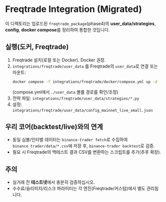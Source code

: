 # Freqtrade Integration (Migrated)

이 디렉토리는 업로드된 `freqtrade_package`(phase4)의 **user_data/strategies**, **config**, **docker compose**를
정리하여 통합한 것입니다.

## 실행(도커, Freqtrade)

1) Freqtrade 설치(로컬 또는 Docker). Docker 권장.
2) `integrations/freqtrade/user_data` 를 Freqtrade의 `user_data`로 연결 또는 마운트:
   ```bash
   docker compose -f integrations/freqtrade/docker/compose.yml up -d
   ```
   (compose.yml에서 `./user_data` 볼륨 경로를 확인/조정)
3) 전략 파일: `integrations/freqtrade/user_data/strategies/*.py`
4) 설정: `integrations/freqtrade/user_data/config_mainnet_live_small.json`

## 우리 코어(backtest/live)와의 연계

- 동일 심볼/인터벌 데이터는 `binance-trader fetch`로 수집하여
  `binance_trader/data/*.csv`에 저장 후, `binance-trader backtest`로 검증.
- 필요 시 Freqtrade의 백테스트 결과 CSV를 변환하는 스크립트를 추가(추후 확장).

## 주의

- 실거래 전 **테스트넷**에서 충분히 검증하십시오.
- 수수료/슬리피지/리스크 파라미터는 각 엔진(Freqtrade/커스텀)에서 별도 관리됩니다.
